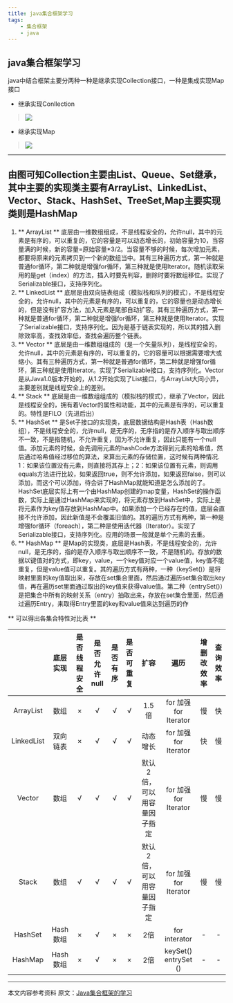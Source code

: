 ```yaml
---
title: java集合框架学习
tags: 
	- 集合框架 
	- java
---
```


## java集合框架学习 ##
java中结合框架主要分两种一种是继承实现Collection接口，一种是集成实现Map接口
<!-- more -->
<!-- reward:true -->
- 继承实现Conllection
>![](http://pth9simu1.bkt.clouddn.com/md/collection.png)
- 继承实现Map
>![](http://pth9simu1.bkt.clouddn.com/md/map.png) 

***
由图可知Collection主要由List、Queue、Set继承，其中主要的实现类主要有ArrayList、LinkedList、Vector、Stack、HashSet、TreeSet,Map主要实现类则是HashMap
---
1. ** ArrayList **
	底层由一维数组组成，不是线程安全的，允许null，其中的元素是有序的，可以重复的，它的容量是可以动态增长的，初始容量为10，当容量满的时候，新的容量=原始容量*3/2。当容量不够的时候，每次增加元素，都要将原来的元素拷贝到一个新的数组当中。其有三种遍历方式，第一种就是普通for循环，第二种就是增强for循环，第三种就是使用Iterator。随机读取采用的是get（index）的方法，插入时要先判容，删除时要将数组移位。实现了Serializable接口，支持序列化。
2. **  LinkedList  ** 
  底层是由双向链表组成（模拟栈和队列的模式），不是线程安全的，允许null，其中的元素是有序的，可以重复的，它的容量也是动态增长的，但是没有扩容方法，加入元素是尾部自动扩容。其有三种遍历方式，第一种就是普通for循环，第二种就是增强for循环，第三种就是使用Iterator。实现了Serializable接口，支持序列化。因为是基于链表实现的，所以其的插入删除效率高，查找效率低，查找会遍历整个链表。
3. **  Vector ** 
	底层是由一维数组组成的（是一个矢量队列），是线程安全的，允许null，其中的元素是有序的，可以重复的，它的容量可以根据需要增大或缩小。其有三种遍历方式，第一种就是普通for循环，第二种就是增强for循环，第三种就是使用Iterator。实现了Serializable接口，支持序列化。Vector是从Java1.0版本开始的，从1.2开始实现了List接口，与ArrayList大同小异，主要差别就是线程安全上的差别。
4. ** Stack ** 
	底层是由一维数组组成的（模拟栈的模式），继承了Vector，因此是线程安全的，拥有着Vector的属性和功能，其中的元素是有序的，可以重复的。特性是FILO（先进后出）
5. **  HashSet ** 
	是Set子接口的实现类，底层数据结构是Hash表（Hash数组），不是线程安全的，允许null，是无序的，无序指的是存入顺序与取出顺序不一致，不是指随机，不允许重复，因为不允许重复，因此只能有一个null值。添加元素的时候，会先调用元素的hashCode方法得到元素的哈希值，然后通过哈希值经过移位的算法，来算出元素的存储位置，这时候有两种情况.
    1：如果该位置没有元素，则直接将其存上；2：如果该位置有元素，则调用equals方法进行比较，如果返回true，则不允许添加，如果返回false，则可以添加，而这个可以添加，待会讲了HashMap就能知道是怎么添加的了。HashSet底层实际上有一个由HashMap创建的map变量，HashSet的操作函数，实际上是通过HashMap来实现的，将元素存放到HashSet中，实际上是将元素作为key值存放到HashMap中。如果添加一个已经存在的值，底层会直接不允许添加，因此新值是不会覆盖旧值的。其的遍历方式有两种，第一种是增强for循环（foreach），第二种是使用迭代器（Iterator）。实现了Serializable接口，支持序列化。应用的场景一般就是单个元素的去重。
6. ** HashMap **
  是Map的实现类，底层是Hash表，不是线程安全的，允许null，是无序的，指的是存入顺序与取出顺序不一致，不是随机的。存放的数据以键值对的方式，即key，value，一个key值对应一个value值，key值不能重复，但是value值可以重复。其的遍历方式有两种，一种（keySet()）是将映射里面的key值取出来，存放在set集合里面，然后通过遍历set集合取出key值，再在遍历set里面通过取出的key值来获得value值。第二种（entrySet()）是把集合中所有的映射关系（entry）抽取出来，存放在set集合里面，然后通过遍历Entry，来取得Entry里面的key和value值来达到遍历的作
  
** 可以得出各集合特性对比表 **

|                | 底层实现 | 是否线程安全 | 是否允许null | 是否有序 | 是否可重复 |           扩容            |         遍历          | 增删改效率 | 查询效率 |
| :------------: | :------: | :----------: | :----------: | :------: | :--------: | :-----------------------: | :-------------------: | :--------: | :------: |
| ArrayList  |   数组   |      ×       |      √       |    √     |     √      |           1.5倍           | for 加强for  Iterator |     慢     |    快    |
| LinkedList | 双向链表 |      ×       |      √       |    √     |     √      |         动态增长          | for 加强for  Iterator |     快     |    慢    |
|   Vector   |   数组   |      √       |      √       |    √     |     √      | 默认2倍，可以用容量因子指定 | for 加强for  Iterator |     慢     |    慢    |
|     Stack      |   数组   |      √       |      √       |    √     |     √      | 默认2倍，可以用容量因子指定 | for 加强for  Iterator |     慢     |    慢    |
|    HashSet     | Hash数组 |      ×       |      √       |    ×     |     ×      |            2倍            |     for interator     |     -      |    -     |
|    HashMap     | Hash数组 |      ×       |      √       |    ×     |     ×      |            2倍            | keySet()  entrySet () |     -      |    -     |
--------------------- 
本文内容参考资料
原文：[Java集合框架的学习](ttps://blog.csdn.net/qq_41061437/article/details/81566249 )






